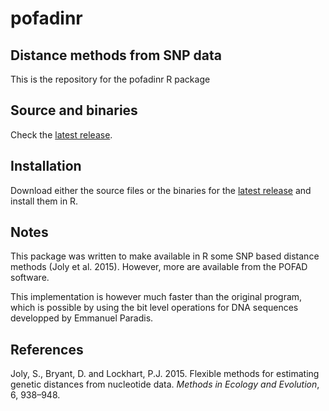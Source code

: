 pofadinr
====================

Distance methods from SNP data
------------------------------

This is the repository for the pofadinr R package

Source and binaries 
-------------------

Check the [latest release](./releases/).

Installation
------------

Download either the source files or the binaries for the [latest release](./releases/) and install them in R.

Notes
-----

This package was written to make available in R some SNP based distance methods (Joly et al. 2015). However, more are available from the POFAD software.

This implementation is however much faster than the original program, which is possible by using the bit level operations for DNA sequences developped by Emmanuel Paradis.

References
----------

Joly, S., Bryant, D. and Lockhart, P.J. 2015. Flexible methods for estimating genetic distances from nucleotide data. *Methods in Ecology and Evolution*, 6, 938–948.